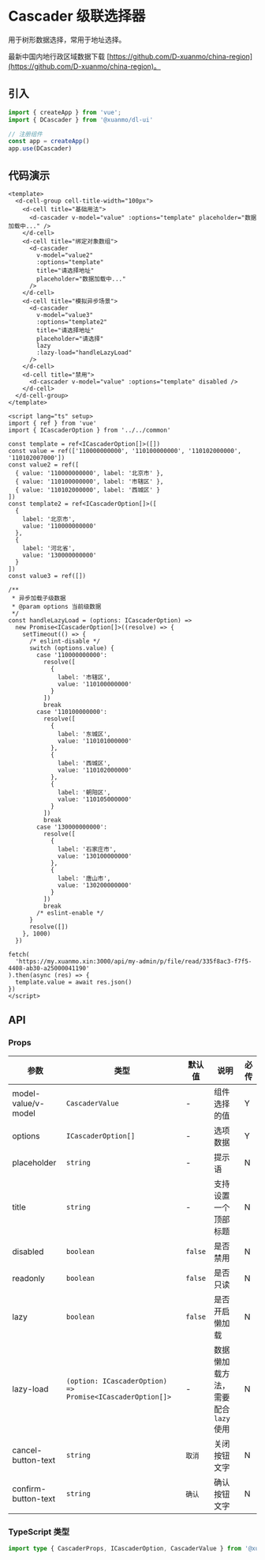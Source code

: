 # Cascader 级联选择器

用于树形数据选择，常用于地址选择。

最新中国内地行政区域数据下载 [https://github.com/D-xuanmo/china-region](https://github.com/D-xuanmo/china-region)。

## 引入

```typescript
import { createApp } from 'vue';
import { DCascader } from '@xuanmo/dl-ui'

// 注册组件
const app = createApp()
app.use(DCascader)
```

## 代码演示

```vue client=Mobile playground=MCascader previewType=iframe
<template>
  <d-cell-group cell-title-width="100px">
    <d-cell title="基础用法">
      <d-cascader v-model="value" :options="template" placeholder="数据加载中..." />
    </d-cell>
    <d-cell title="绑定对象数组">
      <d-cascader
        v-model="value2"
        :options="template"
        title="请选择地址"
        placeholder="数据加载中..."
      />
    </d-cell>
    <d-cell title="模拟异步场景">
      <d-cascader
        v-model="value3"
        :options="template2"
        title="请选择地址"
        placeholder="请选择"
        lazy
        :lazy-load="handleLazyLoad"
      />
    </d-cell>
    <d-cell title="禁用">
      <d-cascader v-model="value" :options="template" disabled />
    </d-cell>
  </d-cell-group>
</template>

<script lang="ts" setup>
import { ref } from 'vue'
import { ICascaderOption } from '../../common'

const template = ref<ICascaderOption[]>([])
const value = ref(['110000000000', '110100000000', '110102000000', '110102007000'])
const value2 = ref([
  { value: '110000000000', label: '北京市' },
  { value: '110100000000', label: '市辖区' },
  { value: '110102000000', label: '西城区' }
])
const template2 = ref<ICascaderOption[]>([
  {
    label: '北京市',
    value: '110000000000'
  },
  {
    label: '河北省',
    value: '130000000000'
  }
])
const value3 = ref([])

/**
 * 异步加载子级数据
 * @param options 当前级数据
 */
const handleLazyLoad = (options: ICascaderOption) =>
  new Promise<ICascaderOption[]>((resolve) => {
    setTimeout(() => {
      /* eslint-disable */
      switch (options.value) {
        case '110000000000':
          resolve([
            {
              label: '市辖区',
              value: '110100000000'
            }
          ])
          break
        case '110100000000':
          resolve([
            {
              label: '东城区',
              value: '110101000000'
            },
            {
              label: '西城区',
              value: '110102000000'
            },
            {
              label: '朝阳区',
              value: '110105000000'
            }
          ])
          break
        case '130000000000':
          resolve([
            {
              label: '石家庄市',
              value: '130100000000'
            },
            {
              label: '唐山市',
              value: '130200000000'
            }
          ])
          break
        /* eslint-enable */
      }
      resolve([])
    }, 1000)
  })

fetch(
  'https://my.xuanmo.xin:3000/api/my-admin/p/file/read/335f8ac3-f7f5-4408-ab30-a25000041190'
).then(async (res) => {
  template.value = await res.json()
})
</script>
```

## API

### Props

|参数|类型|默认值|说明|必传|
|----|---|-----|---|----|
|model-value/v-model|`CascaderValue`|-|组件选择的值|Y|
|options|`ICascaderOption[]`|-|选项数据|Y|
|placeholder|`string`|-|提示语|N|
|title|`string`|-|支持设置一个顶部标题|N|
|disabled|`boolean`|`false`|是否禁用|N|
|readonly|`boolean`|`false`|是否只读|N|
|lazy|`boolean`|`false`|是否开启懒加载|N|
|lazy-load|`(option: ICascaderOption) => Promise<ICascaderOption[]>`|-|数据懒加载方法，需要配合 `lazy` 使用|N|
|cancel-button-text|`string`|`取消`|关闭按钮文字|N|
|confirm-button-text|`string`|`确认`|确认按钮文字|N|

### TypeScript 类型

```typescript
import type { CascaderProps, ICascaderOption, CascaderValue } from '@xuanmo/dl-ui'
```
